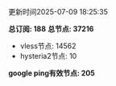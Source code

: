 更新时间2025-07-09 18:25:35

**总订阅: 188**
**总节点: 37216**
- vless节点: 14562
- hysteria2节点: 10

**google ping有效节点: 205**
